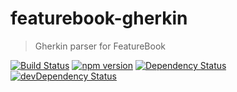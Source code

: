 # featurebook-gherkin

> Gherkin parser for FeatureBook

[![Build Status](https://travis-ci.org/SOFTWARE-CLINIC/featurebook-gherkin.svg?branch=master)](https://travis-ci.org/SOFTWARE-CLINIC/featurebook-gherkin)
[![npm version](https://badge.fury.io/js/featurebook-gherkin.svg)](https://badge.fury.io/js/featurebook-gherkin)
[![Dependency Status](https://david-dm.org/SOFTWARE-CLINIC/featurebook-gherkin.svg)](https://david-dm.org/SOFTWARE-CLINIC/featurebook-gherkin)
[![devDependency Status](https://david-dm.org/SOFTWARE-CLINIC/featurebook-gherkin/dev-status.svg)](https://david-dm.org/SOFTWARE-CLINIC/featurebook-gherkin#info=devDependencies)

